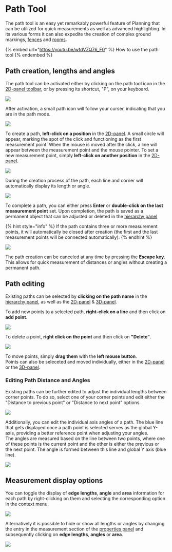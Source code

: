 # Path Tool

The path tool is an easy yet remarkably powerful feature of Planning that can be utilized for quick measurements as well as advanced highlighting. In its various forms it can also expedite the creation of complex ground markings, [fences](fence-tool.md#creating-a-fence) and [rooms](the-room-tool.md#creating-a-room).

{% embed url="https://youtu.be/wfdVZQ76_F0" %}
How to use the path tool
{% endembed %}

## Path creation, lengths and angles

The path tool can be activated either by clicking on the path tool icon in the [2D-panel toolbar](../user-interface/the-2d-panel.md#the-toolbar-of-the-2d-panel), or by pressing its shortcut, "P", on your keyboard.

![](../../../.gitbook/assets/iVP_guide_path_tool_menu.jpg)

After activation, a small path icon will follow your curser, indicating that you are in the path mode.

![](../../../.gitbook/assets/iVP_path_tool_mouse_icon.jpg)

To create a path, **left-click on a position** in the [2D-panel](../user-interface/the-2d-panel.md). A small circle will appear, marking the spot of the click and functioning as the first measurement point. When the mouse is moved after the click, a line will appear between the measurement point and the mouse pointer. To set a new measurement point, simply **left-click on another position** in the [2D-panel](../user-interface/the-2d-panel.md).

![](../../../.gitbook/assets/iVP_path_tool_draw_path_line_new.jpg)

During the creation process of the path, each line and corner will automatically display its length or angle.

![](../../../.gitbook/assets/iVP_path_tool_daw_path_angle_new.jpg)

To complete a path, you can either press **Enter** or **double-click on the last measurement point** set. Upon completion, the path is saved as a permanent object that can be adjusted or deleted in the [hierarchy panel](../user-interface/hierarchy-panel.md)

{% hint style="info" %}
If the path contains three or more measurement points, it will automatically be closed after creation (the first and the last measurement points will be connected automatically).
{% endhint %}

![](../../../.gitbook/assets/iVP_path_tool_draw_path_panel_new.jpg)

The path creation can be canceled at any time by pressing the **Escape key**. This allows for quick measurement of distances or angles without creating a permanent path.

## Path editing

Existing paths can be selected by **clicking on the path name** in the [hierarchy panel](../user-interface/hierarchy-panel.md), as well as the [2D-panel](../user-interface/the-2d-panel.md) & [3D-panel](../user-interface/the-3d-panel.md).

To add new points to a selected path, **right-click on a line** and then click on **add point**.  

![](../../../.gitbook/assets/iVP_path_tool_draw_path_right_click_line_new.jpg)

To delete a point, **right click on the point** and then click on **"Delete"**.

![](../../../.gitbook/assets/iVP_path_tool_delete_point.jpg)

To move points, simply **drag them** with the **left mouse button**.  
Points can also be seleceted and moved individually, either in the [2D-panel](../user-interface/the-2d-panel.md) or the [3D-panel](../user-interface/the-3d-panel.md).

### Editing Path Distance and Angles

Existing paths can be further edited to adjust the individual lengths between corner points. To do so, select one of your corner points and edit either the "Distance to previous point" or "Distance to next point" options.

![](../../../.gitbook/assets/iVP_path_tool_edit_corner_distance.jpg)

Additionally, you can edit the individual axis angles of a path. The blue line that gets displayed once a path point is selected serves as the global Y-axis, providing a better reference point when adjusting your angles.  
The angles are measured based on the line between two points, where one of these points is the current point and the other is either the previous or the next point. The angle is formed between this line and global Y axis (blue line).

![](../../../.gitbook/assets/iVP_path_tool_edit_axis_distance.jpg)
## Measurement display options

You can toggle the display of **edge lengths**, **angle** and **area** information for each path by right-clicking on them and selecting the corresponding option in the context menu.

![](../../../.gitbook/assets/iVP_path_tool_context_menu.jpg)

Alternatively it is possible to hide or show all lengths or angles by changing the entry in the measurement section of the [properties panel](../user-interface/the-info-panel.md) and subsequently clicking on **edge lengths**, **angles** or **area**.

![](../../../.gitbook/assets/iVP_path_tool_properties_window_2d.jpg)